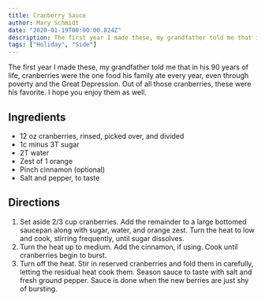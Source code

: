 ```yaml
---
title: Cranberry Sauce
author: Mary Schmidt
date: "2020-01-19T00:00:00.824Z"
description: The first year I made these, my grandfather told me that in his 90 years of life, cranberries were the one food his family ate every year, even through poverty and the Great Depression. Out of all those cranberries, these were his favorite. I hope you enjoy them as well. 
tags: ["Holiday", "Side"]
---
```


The first year I made these, my grandfather told me that in his 90 years of life, cranberries were the one food his family ate every year, even through poverty and the Great Depression. Out of all those cranberries, these were his favorite. I hope you enjoy them as well.

## Ingredients

- 12 oz cranberries, rinsed, picked over, and divided 
- 1c minus 3T sugar
- 2T water
- Zest of 1 orange
- Pinch cinnamon (optional) 
- Salt and pepper, to taste

## Directions

1. Set aside 2/3 cup cranberries. Add the remainder to a large bottomed saucepan along with sugar, water, and orange zest. Turn the heat to low and cook, stirring frequently, until sugar dissolves.
2. Turn the heat up to medium. Add the cinnamon, if using. Cook until cranberries begin to burst. 
3. Turn off the heat. Stir in reserved cranberries and fold them in carefully, letting the residual heat cook them. Season sauce to taste with salt and fresh ground pepper. Sauce is done when the new berries are just shy of bursting.